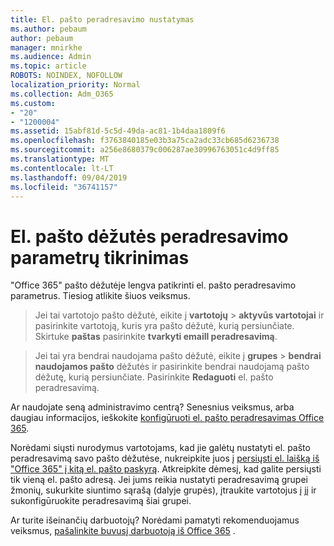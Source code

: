 ```yaml
---
title: El. pašto peradresavimo nustatymas
ms.author: pebaum
author: pebaum
manager: mnirkhe
ms.audience: Admin
ms.topic: article
ROBOTS: NOINDEX, NOFOLLOW
localization_priority: Normal
ms.collection: Adm_O365
ms.custom:
- "20"
- "1200004"
ms.assetid: 15abf81d-5c5d-49da-ac81-1b4daa1809f6
ms.openlocfilehash: f3763840185e03b3a75ca2adc33cb685d6236738
ms.sourcegitcommit: a256e8680379c006287ae30996763051c4d9ff85
ms.translationtype: MT
ms.contentlocale: lt-LT
ms.lasthandoff: 09/04/2019
ms.locfileid: "36741157"
---
```

# <a name="check-the-email-forwarding-settings-for-a-mailbox"></a>El. pašto dėžutės peradresavimo parametrų tikrinimas

"Office 365" pašto dėžutėje lengva patikrinti el. pašto peradresavimo parametrus. Tiesiog atlikite šiuos veiksmus.
  
> Jei tai vartotojo pašto dėžutė, eikite į **vartotojų** \> **aktyvūs vartotojai** ir pasirinkite vartotoją, kuris yra pašto dėžutė, kurią persiunčiate. Skirtuke **paštas** pasirinkite **tvarkyti emaill peradresavimą**.
    
> Jei tai yra bendrai naudojama pašto dėžutė, eikite į **grupes** \> **bendrai naudojamos pašto** dėžutės ir pasirinkite bendrai naudojamą pašto dėžutę, kurią persiunčiate. Pasirinkite **Redaguoti** el. pašto peradresavimą.

Ar naudojate seną administravimo centrą? Senesnius veiksmus, arba daugiau informacijos, ieškokite [konfigūruoti el. pašto peradresavimas Office 365](https://docs.microsoft.com/office365/admin/email/configure-email-forwarding).
  
Norėdami siųsti nurodymus vartotojams, kad jie galėtų nustatyti el. pašto peradresavimą savo pašto dėžutėse, nukreipkite juos į [persiųsti el. laišką iš "Office 365" į kitą el. pašto paskyrą](https://support.office.com/article/Forward-email-from-Office-365-to-another-email-account-1ed4ee1e-74f8-4f53-a174-86b748ff6a0e). Atkreipkite dėmesį, kad galite persiųsti tik vieną el. pašto adresą. Jei jums reikia nustatyti peradresavimą grupei žmonių, sukurkite siuntimo sąrašą (dalyje grupės), įtraukite vartotojus į jį ir sukonfigūruokite peradresavimą šiai grupei.
  
Ar turite išeinančių darbuotojų? Norėdami pamatyti rekomenduojamus veiksmus, [pašalinkite buvusį darbuotoją iš Office 365](https://docs.microsoft.com/office365/admin/add-users/remove-former-employee) .
  